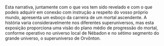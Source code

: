 ﻿Esta narrativa, juntamente com o que vos tem sido revelado e com o que podeis adquirir em conexão com instrução a respeito do vosso próprio mundo, apresenta um esboço da carreira de um mortal ascendente. A história varia consideravelmente nos diferentes superuniversos, mas esta exposição proporciona uma visão do plano médio de progressão do mortal, conforme operativo no universo local de Nébadon e no sétimo segmento do grande universo, o superuniverso de Orvônton.